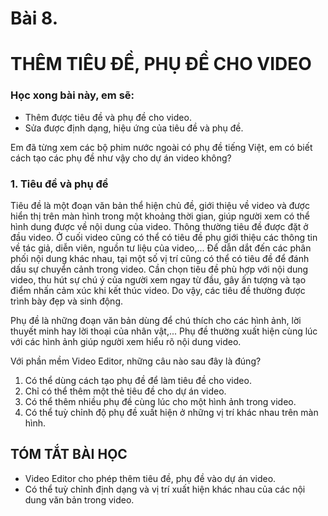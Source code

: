 # Bài 8.
# THÊM TIÊU ĐỀ, PHỤ ĐỀ CHO VIDEO

### Học xong bài này, em sẽ:

- Thêm được tiêu đề và phụ đề cho video.
- Sửa được định dạng, hiệu ứng của tiêu đề và phụ đề.

Em đã từng xem các bộ phim nước ngoài có phụ đề tiếng Việt, em có biết cách tạo các phụ đề như vậy cho dự án video không?

### 1. Tiêu đề và phụ đề

Tiêu đề là một đoạn văn bản thể hiện chủ đề, giới thiệu về video và được hiển thị trên màn hình trong một khoảng thời gian, giúp người xem có thể hình dung được về nội dung của video. Thông thường tiêu đề được đặt ở đầu video. Ở cuối video cũng có thể có tiêu đề phụ giới thiệu các thông tin về tác giả, diễn viên, nguồn tư liệu của video,... Để dẫn dắt đến các phân phối nội dung khác nhau, tại một số vị trí cũng có thể có tiêu đề để đánh dấu sự chuyển cảnh trong video. Cần chọn tiêu đề phù hợp với nội dung video, thu hút sự chú ý của người xem ngay từ đầu, gây ấn tượng và tạo điểm nhấn cảm xúc khi kết thúc video. Do vậy, các tiêu đề thường được trình bày đẹp và sinh động.

Phụ đề là những đoạn văn bản dùng để chú thích cho các hình ảnh, lời thuyết minh hay lời thoại của nhân vật,... Phụ đề thường xuất hiện cùng lúc với các hình ảnh giúp người xem hiểu rõ nội dung video.

Với phần mềm Video Editor, những câu nào sau đây là đúng?

1) Có thể dùng cách tạo phụ đề để làm tiêu đề cho video.
2) Chỉ có thể thêm một thẻ tiêu đề cho dự án video.
3) Có thể thêm nhiều phụ đề cùng lúc cho một hình ảnh trong video.
4) Có thể tuỳ chỉnh độ phụ đề xuất hiện ở những vị trí khác nhau trên màn hình.

## TÓM TẮT BÀI HỌC

- Video Editor cho phép thêm tiêu đề, phụ đề vào dự án video.
- Có thể tuỳ chỉnh định dạng và vị trí xuất hiện khác nhau của các nội dung văn bản trong video.
